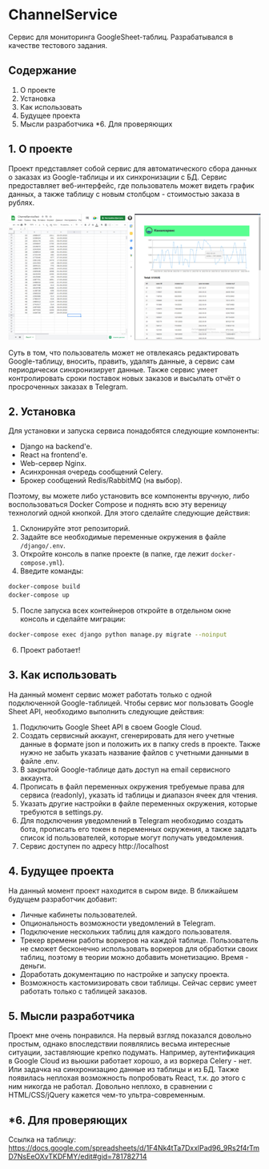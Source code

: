 # ChannelService
Сервис для мониторинга GoogleSheet-таблиц. Разрабатывался в качестве тестового задания.

## Содержание
1. О проекте
2. Установка
3. Как использовать
4. Будущее проекта
5. Мысли разработчика
*6. Для проверяющих

## 1. О проекте
Проект представляет собой сервис для автоматического сбора данных о заказах из Google-таблицы и их синхронизации с БД.
Сервис предоставляет веб-интерфейс, где пользователь может видеть график данных, а также таблицу с новым столбцом - стоимостью заказа в рублях.

![Image](/readme_images/example_1.jpg)

Суть в том, что пользователь может не отвлекаясь редактировать Google-таблицу, вносить, править, удалять данные, а сервис сам периодически синхронизирует данные. Также сервис умеет контролировать сроки поставок новых заказов и высылать отчёт о просроченных заказах в Telegram.

## 2. Установка
Для установки и запуска сервиса понадобятся следующие компоненты:
- Django на backend'e.
- React на frontend'e.
- Web-сервер Nginx.
- Асинхронная очередь сообщений Celery.
- Брокер сообщений Redis/RabbitMQ (на выбор).

Поэтому, вы можете либо установить все компоненты вручную, либо воспользоваться Docker Compose и поднять всю эту вереницу технологий одной кнопкой. Для этого сделайте следующие действия:
1. Склонируйте этот репозиторий.
2. Задайте все необходимые переменные окружения в файле ```/django/.env```.
3. Откройте консоль в папке проекте (в папке, где лежит ```docker-compose.yml```).
4. Введите команды: 
```bash
docker-compose build
docker-compose up
```
5. После запуска всех контейнеров откройте в отдельном окне консоль и сделайте миграции: 
```bash 
docker-compose exec django python manage.py migrate --noinput
```
6. Проект работает!

## 3. Как использовать
На данный момент сервис может работать только с одной подключенной Google-таблицей.
Чтобы сервис мог пользовать Google Sheet API, необходимо выполнить следующие действия:
1. Подключить Google Sheet API в своем Google Cloud.
2. Создать сервисный аккаунт, сгенерировать для него учетные данные в формате json и положить их в папку creds в проекте. Также нужно не забыть указать название файлов с учетными данными в файле .env.
3. В закрытой Google-таблице дать доступ на email сервисного аккаунта.
4. Прописать в файл переменных окружения требуемые права для сервиса (readonly), указать id таблицы и диапазон ячеек для чтения.
5. Указать другие настройки в файле переменных окружения, которые требуются в settings.py.
6. Для подключения уведомлений в Telegram необходимо создать бота, прописать его токен в переменных окружения, а также задать список id пользователей, которые могут получать уведомления.
7. Сервис доступен по адресу http://localhost

## 4. Будущее проекта
На данный момент проект находится в сыром виде. В ближайшем будущем разработчик добавит:
- Личные кабинеты пользователей.
- Опциональность возможности уведомлений в Telegram.
- Подключение нескольких таблиц для каждого пользователя.
- Трекер времени работы воркеров на каждой таблице. Пользователь не сможет бесконечно использовать воркеров для обработки своих таблиц, поэтому в теории можно добавить монетизацию. Время - деньги.
- Доработать документацию по настройке и запуску проекта.
- Возможность кастомизировать свои таблицы. Сейчас сервис умеет работать только с таблицей заказов.

## 5. Мысли разработчика
Проект мне очень понравился. На первый взгляд показался довольно простым, однако впоследствии появлялись весьма интересные ситуации, заставляющие крепко подумать. Например, аутентификация в Google Cloud из вьюшки работает хорошо, а из воркера Celery - нет. Или задачка на синхронизацию данные из таблицы и из БД. Также появилась неплохая возможность попробовать React, т.к. до этого с ним никогда не работал. Довольно неплохо, в сравнении с HTML/CSS/jQuery кажется чем-то ультра-современным.

## *6. Для проверяющих
Ссылка на таблицу: https://docs.google.com/spreadsheets/d/1F4Nk4tTa7DxxlPad96_9Rs2f4rTmD7NsEeOXvTKDFMY/edit#gid=781782714
